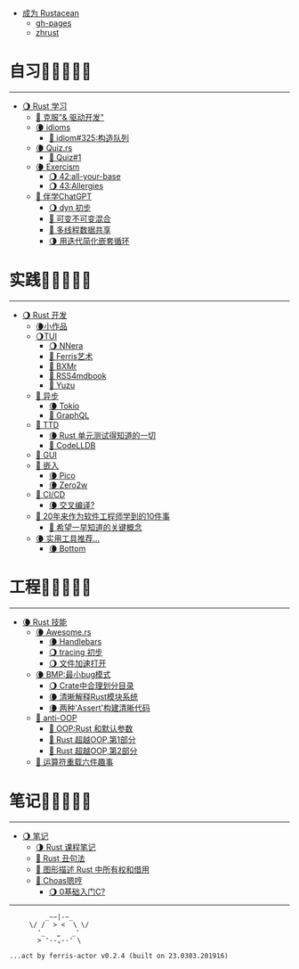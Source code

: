 
- [成为 Rustacean](./abt/README.md)
    + [gh-pages](./abt/gh-pages.md)
    + [zhrust](./abt/zhrust.md)



# 自习🌚🌘🌗🌖🌝

---

- [🌖 Rust 学习](./101/README.md)
    + [🌝 克服"& 驱动开发"](./101/past_ampersand-driven_development.md)
    + [🌘 idioms](./101/idioms.md)
        + [🌝 idiom#325:构造队列](./101/idiom325_create_a_queue.md)
    + [🌘 Quiz.rs](./101/quiz.md)
        + [🌝 Quiz#1](./101/quiz_1.md)
    + [🌘 Exercism](./101/exercism.md)
        + [🌖 42:all-your-base](./101/ex42all-your-base.md)
        + [🌖 43:Allergies](./101/ex43Allergies.md)
    + [🌚 伴学ChatGPT](./101/chatgpt101.md)
        + [🌖 dyn 初步](./101/chat_dyn101.md)
        + [🌝 可变不可变混合](./101/chat_heap_stack.md)
        + [🌝 多线程数据共享](./101/chat_arc_threads.md)
        + [🌗 用迭代简化嵌套循环](./101/chat_for_or_itertools.md)



# 实践🌚🌘🌗🌖🌝

---

- [🌖 Rust 开发](./dev/README.md)
    + [🌘小作品](./dev/dama-projects.md)
    + [🌖TUI](./dev/tui4cli.md)
        + [🌖 NNera](./dev/cli_nnera.md)
        + [🌝 Ferris艺术](./dev/cli_ferris_art.md)
        + [🌝 BXMr](./dev/cli_bxmr.md)
        + [🌝 RSS4mdbook](./dev/cli_rss4mdbook.md)
        + [🌚 Yuzu](./dev/cli_yuzu.md)
    + [🌚 异步](./dev/web4async.md)
        + [🌘 Tokio](./dev/tokio.md)
        + [🌚 GraphQL](./dev/graphql.md)
    + [🌚 TTD]()
        + [🌘 Rust 单元测试得知道的一切](./dev/rust-unit-test-everything-wanted-know.md)
        + [🌚 CodeLLDB](./dev/debug_rust_with_codelldb.md)
    + [🌚 GUI](./dev/gui4web.md)
    + [🌚 嵌入](./dev/embedded_rs.md)
        + [🌘 Pico](./dev/emb_rp2040pico.md)
        + [🌘 Zero2w](./dev/emb_rpi02w.md)
    + [🌚 CI/CD]()
        + [🌘 交叉编译?](./dev/cross-compiling.md)
    + [🌝 20年来作为软件工程师学到的10件事](./dev/20-things-ive-learned-in-my-20-years-as-a-software-engineer.md)
        + [🌝 希望一早知道的关键概念](./dev/concepts-i-wish-i-learned-earlier.md)
    + [🌘 实用工具推荐...]()
        + [🌘 Bottom](./dev/cli_btm.md)



# 工程🌚🌘🌗🌖🌝

---

- [🌘 Rust 技能](./tip/README.md)
    + [🌘 Awesome.rs](./tip/awesome4rs.md)
        + [🌘 Handlebars](./tip/aw4rs_handlebars.md)
        + [🌖 tracing 初步](./tip/tracing.md)
        + [🌖 文件加速打开](./tip/open_big_file_speed.md)
    + [🌘 BMP:最小bug模式](./tip/rust_min_bug_patterns.md)
        + [🌖 Crate中合理划分目录](./tip/manag_growing_proj_with_crates_modules.md)
        + [🌘 清晰解释Rust模块系统](./tip/clear_explanation_rust_modele_system.md)
        + [🌘 两种'Assert'构建清晰代码](./tip/two_kinds_assert_make_better_code.md)
    + [🌝 anti-OOP]()
        + [🌝 OOP:Rust 和默认参数](./tip/default-params.md)
        + [🌝 Rust 超越OOP,第1部分](./tip/oop-1-encapsulation.md)
        + [🌝 Rust 超越OOP,第2部分](./tip/oop-2-polymorphism.md)
    + [🌝 运算符重载六件趣事](./tip/rust6fun-operator-overloading.md)



# 笔记🌚🌘🌗🌖🌝

---

- [🌖 笔记](./log/README.md)
    + [🌗 Rust 课程笔记](./log/rust101logging.md)
    + [🌝 Rust 丑句法](./log/rust-s-ugly-syntax.md)
    + [🌝 图形描述 Rust 中所有权和借用](./log/graph-rust-move-copy-borrow.md)
    + [🌚 Choas嗯哼]()
        + [🌖 0基础入门C?](./log/c101.md)

----

```
         _~∽|-~_
     \/ /  > <  \ \/
       '_   ⎵   _'
       > '--⌄--' \

...act by ferris-actor v0.2.4 (built on 23.0303.201916)
```